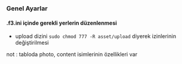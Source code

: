 ### Genel Ayarlar

#### .f3.ini içinde gerekli yerlerin düzenlenmesi

- upload dizini `sudo chmod 777 -R asset/upload` diyerek izinlerinin değiştirilmesi

not : tabloda photo, content isimlerinin özellikleri var
